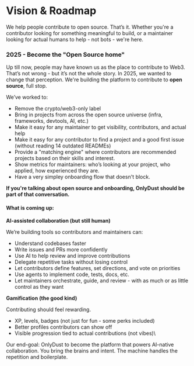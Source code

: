 # Vision & Roadmap

We help people contribute to open source. That’s it. Whether you're a contributor looking for something meaningful to build, or a maintainer looking for actual humans to help - not bots - we're here.

### 2025 - Become the "Open Source home"

Up till now, people may have known us as the place to contribute to Web3. That’s not wrong - but it’s not the whole story. In 2025, we wanted to change that perception. We're building the platform to contribute to **open source**, full stop.

We’ve worked to:

* Remove the crypto/web3-only label
* Bring in projects from across the open source universe (infra, frameworks, devtools, AI, etc.)
* Make it easy for any maintainer to get visibility, contributors, and actual help
* Make it easy for any contributor to find a project and a good first issue (without reading 14 outdated READMEs)
* Provide a "matching engine" where contributors are recommended projects based on their skills and interest.
* Show metrics for maintainers: who’s looking at your project, who applied, how experienced they are.
* Have a very simpley onboarding flow that doesn't block.

**If you're talking about open source and onboarding, OnlyDust should be part of that conversation.**

#### What is coming up:

**AI-assisted collaboration (but still human)**

We’re building tools so contributors and maintainers can:

* Understand codebases faster
* Write issues and PRs more confidently
* Use AI to help review and improve contributions
* Delegate repetitive tasks without losing control
* Let contributors define features, set directions, and vote on priorities
* Use agents to implement code, tests, docs, etc.
* Let maintainers orchestrate, guide, and review - with as much or as little control as they want

**Gamification (the good kind)**

Contributing should feel rewarding.

* XP, levels, badges (not just for fun - some perks included)
* Better profiles contributors can show off
* Visible progression tied to actual contributions (not vibes)\


Our end-goal: OnlyDust to become the platform that powers AI-native collaboration. You bring the brains and intent. The machine handles the repetition and boilerplate.&#x20;
